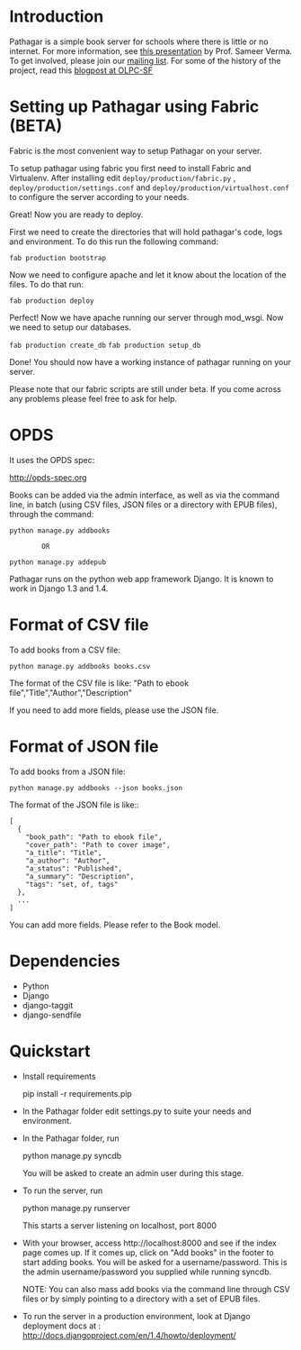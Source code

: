 Introduction
============

Pathagar is a simple book server for schools where there is little or no internet. 
For more information, see [this presentation](http://www.slideshare.net/sverma/pathagar-a-book-server) by Prof. Sameer Verma.
To get involved, please join our [mailing list](http://mail.archive.org/cgi-bin/mailman/listinfo/pathagar).
For some of the history of the project, read this [blogpost at OLPC-SF](http://www.olpcsf.org/node/126)

Setting up Pathagar using Fabric (BETA)
=======================================

Fabric is the most convenient way to setup Pathagar on your server.

To setup pathagar using fabric you first need to install Fabric and Virtualenv. After installing edit `deploy/production/fabric.py` , `deploy/production/settings.conf` and `deploy/production/virtualhost.conf` to configure the server according to your needs.

Great! Now you are ready to deploy.

First we need to create the directories that will hold pathagar's code, logs and environment. To do this run the following command:

`fab production bootstrap` 

Now we need to configure apache and let it know about the location of the files. To do that run:

`fab production deploy`

Perfect! Now we have apache running our server through mod_wsgi. Now we need to setup our databases.

`fab production create_db`
`fab production setup_db`

Done! You should now have a working instance of pathagar running on your server.

Please note that our fabric scripts are still under beta. If you come across any problems please feel free to ask for help.

OPDS
====

It uses the OPDS spec:

http://opds-spec.org

Books can be added via the admin interface, as well as via the command
line, in batch (using CSV files, JSON files or a directory with EPUB
files), through the command:

    python manage.py addbooks
  
            OR
            
    python manage.py addepub

Pathagar runs on the python web app framework Django.  It is known to work in Django 1.3 and 1.4.


Format of CSV file
==================

To add books from a CSV file:

    python manage.py addbooks books.csv

The format of the CSV file is like:
  "Path to ebook file","Title","Author","Description"

If you need to add more fields, please use the JSON file.

Format of JSON file
===================

To add books from a JSON file:

    python manage.py addbooks --json books.json

The format of the JSON file is like::

    [
      {
        "book_path": "Path to ebook file",
        "cover_path": "Path to cover image",
        "a_title": "Title",
        "a_author": "Author",
        "a_status": "Published",
        "a_summary": "Description",
        "tags": "set, of, tags"
      },
      ...
    ]

You can add more fields.  Please refer to the Book model.

Dependencies
============

* Python
* Django
* django-taggit
* django-sendfile

Quickstart
==========

* Install requirements

    pip install -r requirements.pip


* In the Pathagar folder edit settings.py to suite your needs and
  environment.

* In the Pathagar folder, run

    python manage.py syncdb

  You will be asked to create an admin user during this stage.

* To run the server, run

    python manage.py runserver

  This starts a server listening on localhost, port 8000

* With your browser, access http://localhost:8000 and see if the index
  page comes up. If it comes up, click on "Add books" in the footer to
  start adding books. You will be asked for a username/password. This is
  the admin username/password you supplied while running syncdb.

  NOTE: You can also mass add books via the command line through CSV files
  or by simply pointing to a directory with a set of EPUB files.

* To run the server in a production environment, look at Django deployment
  docs at : http://docs.djangoproject.com/en/1.4/howto/deployment/
